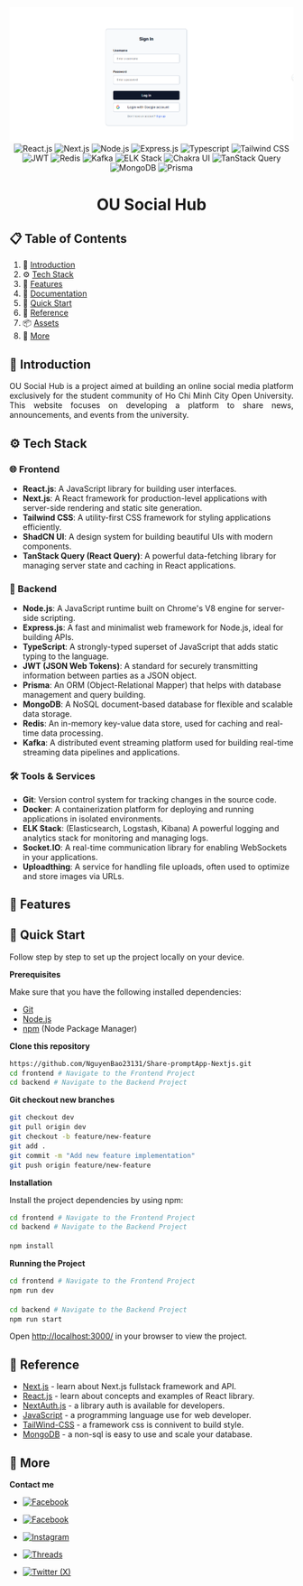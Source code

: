 <div align="center">
  <br />
    <a href="https://youtu.be/oKIThIihv60" target="_blank">
      <img src="./frontend/public/assets/images/Banner.png" alt="Project Banner">
    </a>
  <br />

  <div>
    <img src="https://img.shields.io/badge/-React_JS-black?style=for-the-badge&logo=react&logoColor=white&color=61DAFB" alt="React.js" />
    <img src="https://img.shields.io/badge/-Next_JS-black?style=for-the-badge&logo=nextdotjs&logoColor=white&color=000000" alt="Next.js" />
    <img src="https://img.shields.io/badge/-Node_JS-black?style=for-the-badge&logo=nodedotjs&logoColor=white&color=339933" alt="Node.js" />
    <img src="https://img.shields.io/badge/-Express_JS-black?style=for-the-badge&logo=express&logoColor=white&color=000000" alt="Express.js" />
    <img src="https://img.shields.io/badge/-Typescript-black?style=for-the-badge&logo=typescript&logoColor=white&color=3178C6" alt="Typescript" />
    <img src="https://img.shields.io/badge/-Tailwind_CSS-black?style=for-the-badge&logo=tailwindcss&logoColor=white&color=06B6D4" alt="Tailwind CSS" />
    <img src="https://img.shields.io/badge/-JWT-black?style=for-the-badge&logo=jsonwebtokens&logoColor=white&color=000000" alt="JWT" />
    <img src="https://img.shields.io/badge/-Redis-black?style=for-the-badge&logo=redis&logoColor=white&color=DC382D" alt="Redis" />
    <img src="https://img.shields.io/badge/-Kafka-black?style=for-the-badge&logo=apachekafka&logoColor=white&color=231F20" alt="Kafka" />
    <img src="https://img.shields.io/badge/-ELK_Stack-black?style=for-the-badge&logo=elasticsearch&logoColor=white&color=005571" alt="ELK Stack" />
    <img src="https://img.shields.io/badge/-Chakra_UI-black?style=for-the-badge&logo=chakraui&logoColor=white&color=319795" alt="Chakra UI" />
    <img src="https://img.shields.io/badge/-TanStack_Query-black?style=for-the-badge&logo=reactquery&logoColor=white&color=FF4154" alt="TanStack Query" />
    <img src="https://img.shields.io/badge/-MongoDB-black?style=for-the-badge&logo=mongodb&logoColor=white&color=47A248" alt="MongoDB" />
    <img src="https://img.shields.io/badge/-Prisma-black?style=for-the-badge&logo=prisma&logoColor=white&color=2D3748" alt="Prisma" />
  </div>

   <h1 align="center">OU Social Hub</h1>
</div>

## 📋 <a name="table">Table of Contents</a>
1. 🤖 [Introduction](#introduction)
2. ⚙️ [Tech Stack](#tech-stack)
3. 📌 [Features](#features)
4. 📝 [Documentation](#documentation)
5. 🤸 [Quick Start](#quick-start)
6. 🔗 [Reference](#reference)
7. 📦 [Assets](#assets)
8. 🚀 [More](#more)

## <a name="introduction">🤖 Introduction</a>

<p style="text-align: justify;">
OU Social Hub is a project aimed at building an online social media platform exclusively for the student community of Ho Chi Minh City Open University. This website focuses on developing a platform to share news, announcements, and events from the university.
</p>

## <a name="tech-stack">⚙️ Tech Stack</a>

### 🌐 Frontend
- **React.js**: A JavaScript library for building user interfaces.
- **Next.js**: A React framework for production-level applications with server-side rendering and static site generation.
- **Tailwind CSS**: A utility-first CSS framework for styling applications efficiently.
- **ShadCN UI**: A design system for building beautiful UIs with modern components.
- **TanStack Query (React Query)**: A powerful data-fetching library for managing server state and caching in React applications.

### 🔧 Backend
- **Node.js**: A JavaScript runtime built on Chrome's V8 engine for server-side scripting.
- **Express.js**: A fast and minimalist web framework for Node.js, ideal for building APIs.
- **TypeScript**: A strongly-typed superset of JavaScript that adds static typing to the language.
- **JWT (JSON Web Tokens)**: A standard for securely transmitting information between parties as a JSON object.
- **Prisma**: An ORM (Object-Relational Mapper) that helps with database management and query building.
- **MongoDB**: A NoSQL document-based database for flexible and scalable data storage.
- **Redis**: An in-memory key-value data store, used for caching and real-time data processing.
- **Kafka**: A distributed event streaming platform used for building real-time streaming data pipelines and applications.

### 🛠️ Tools & Services
- **Git**: Version control system for tracking changes in the source code.
- **Docker**: A containerization platform for deploying and running applications in isolated environments.
- **ELK Stack**: (Elasticsearch, Logstash, Kibana) A powerful logging and analytics stack for monitoring and managing logs.
- **Socket.IO**: A real-time communication library for enabling WebSockets in your applications.
- **Uploadthing**: A service for handling file uploads, often used to optimize and store images via URLs.

## <a name="features">📌 Features</a>

## <a name="quick-start">🤸 Quick Start</a>

Follow step by step to set up the project locally on your device.

**Prerequisites** 

Make sure that you have the following installed dependencies:

- [Git](https://git-scm.com/)
- [Node.js](https://nodejs.org/en)
- [npm](https://www.npmjs.com/) (Node Package Manager)

**Clone this repository**

```bash
https://github.com/NguyenBao23131/Share-promptApp-Nextjs.git
cd frontend # Navigate to the Frontend Project
cd backend # Navigate to the Backend Project
```

**Git checkout new branches**

```bash
git checkout dev
git pull origin dev
git checkout -b feature/new-feature
git add .
git commit -m "Add new feature implementation"
git push origin feature/new-feature
```
**Installation**

Install the project dependencies by using npm:

```bash
cd frontend # Navigate to the Frontend Project
cd backend # Navigate to the Backend Project

npm install
```

**Running the Project**

```bash
cd frontend # Navigate to the Frontend Project
npm run dev

cd backend # Navigate to the Backend Project
npm run start
```
Open [http://localhost:3000/](http://localhost:3000/) in your browser to view the project.

## <a name="reference">🔗 Reference</a>

- [Next.js](https://nextjs.org/) - learn about Next.js fullstack framework and API.
- [React.js](https://react.dev/) - learn about concepts and examples of React library.
- [NextAuth.js](https://next-auth.js.org/) - a library auth is available for developers.
- [JavaScript](https://developer.mozilla.org/en-US/docs/Web/javascript) - a programming language use for web developer.
- [TailWind-CSS](https://tailwindcss.com/) - a framework css is connivent to build style.
- [MongoDB](https://www.mongodb.com/) - a non-sql is easy to use and scale your database.


## <a name="more">🚀 More</a>

**Contact me**

- [<img src="https://img.shields.io/badge/-Facebook-1877F2?style=for-the-badge&logo=facebook&logoColor=white" alt="Facebook" />](https://www.facebook.com/baonguyenno1412)

- [<img src="https://img.shields.io/badge/-Facebook-1877F2?style=for-the-badge&logo=facebook&logoColor=white" alt="Facebook" />](https://www.facebook.com/DevAnonitos/)

- [<img src="https://img.shields.io/badge/-Instagram-E4405F?style=for-the-badge&logo=instagram&logoColor=white" alt="Instagram" />](https://www.instagram.com/devanonitos/) 
- [<img src="https://img.shields.io/badge/-Threads-000000?style=for-the-badge&logo=threads&logoColor=white" alt="Threads" />](https://www.threads.net/@devanonitos) 

- [<img src="https://img.shields.io/badge/-Twitter-1DA1F2?style=for-the-badge&logo=twitter&logoColor=white" alt="Twitter (X)" />](https://twitter.com/BaoNo1144) 

